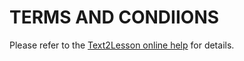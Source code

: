# TERMS AND CONDIIONS

Please refer to the
[Text2Lesson online help](https://henspace.github.io/text2lesson-docs/index.html)
for details.
